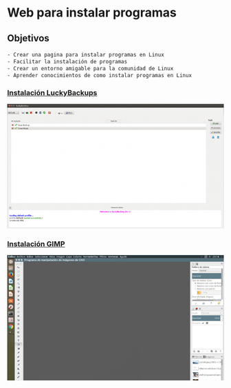 # Web para instalar programas

## Objetivos
    - Crear una pagina para instalar programas en Linux
    - Facilitar la instalación de programas
    - Crear un entorno amigable para la comunidad de Linux
    - Aprender conocimientos de como instalar programas en Linux

### [Instalación LuckyBackups](luckybackup.md)
[![Screenshot](img/luckybackup.png)](luckybackup.md)

### [Instalación GIMP](gimp.md)
[![Screenshot](img/gimp.jpg)](gimp.md)
